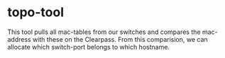 # topo-tool
This tool pulls all mac-tables from our switches and compares the mac-address with these on the Clearpass. From this comparision, we can allocate which switch-port belongs to which hostname.
